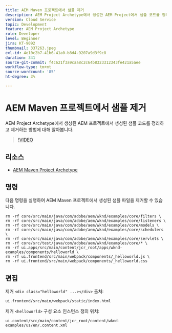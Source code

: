 ```yaml
---
title: AEM Maven 프로젝트에서 샘플 제거
description: AEM Project Archetype에서 생성한 AEM Project에서 샘플 코드를 정리하고 제거하는 방법에 대해 알아봅니다.
version: Cloud Service
topic: Development
feature: AEM Project Archetype
role: Developer
level: Beginner
jira: KT-9092
thumbnail: 337263.jpeg
exl-id: 4e10c2b7-41b6-41a0-b8d4-9207a9d3f9c8
duration: 341
source-git-commit: f4c621f3a9caa8c2c64b8323312343fe421a5aee
workflow-type: tm+mt
source-wordcount: '85'
ht-degree: 3%

---
```


# AEM Maven 프로젝트에서 샘플 제거

AEM Project Archetype에서 생성된 AEM 프로젝트에서 생성된 샘플 코드를 정리하고 제거하는 방법에 대해 알아봅니다.

>[!VIDEO](https://video.tv.adobe.com/v/337263?quality=12&learn=on)


## 리소스

+ [AEM Maven Project Archetype](https://github.com/adobe/aem-project-archetype)

## 명령

다음 명령을 실행하여 AEM Maven 프로젝트에서 생성된 샘플 파일을 제거할 수 있습니다.

```
rm -rf core/src/main/java/com/adobe/aem/wknd/examples/core/filters \
rm -rf core/src/main/java/com/adobe/aem/wknd/examples/core/listeners \
rm -rf core/src/main/java/com/adobe/aem/wknd/examples/core/models \
rm -rf core/src/main/java/com/adobe/aem/wknd/examples/core/schedulers \
rm -rf core/src/main/java/com/adobe/aem/wknd/examples/core/servlets \
rm -rf core/src/test/java/com/adobe/aem/wknd/examples/core/* \
rm -rf ui.apps/src/main/content/jcr_root/apps/wknd-examples/components/helloworld \
rm -rf ui.frontend/src/main/webpack/components/_helloworld.js \
rm -rf ui.frontend/src/main/webpack/components/_helloworld.css
```

## 편집

제거 `<div class="helloworld" ...></div>` 출처:

```
ui.frontend/src/main/webpack/static/index.html
```

제거 `<helloworld>` 구성 요소 인스턴스 정의 위치:

```
ui.content/src/main/content/jcr_root/content/wknd-examples/us/en/.content.xml
```
